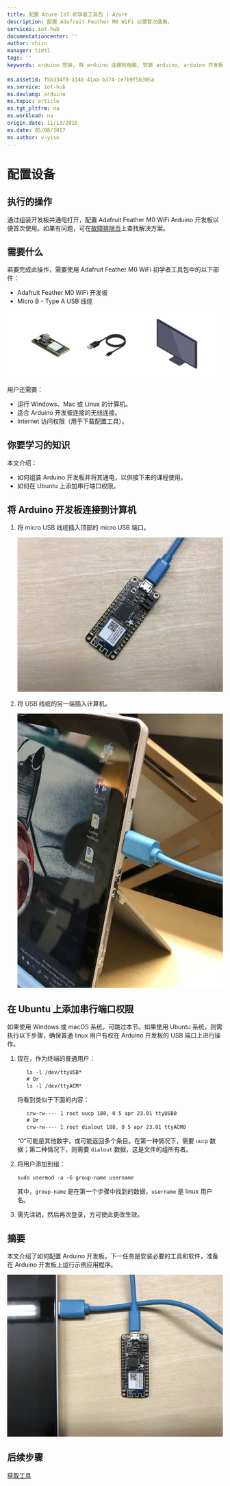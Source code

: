 ```yaml
---
title: 配置 Azure IoT 初学者工具包 | Azure
description: 配置 Adafruit Feather M0 WiFi 以便首次使用。
services: iot-hub
documentationcenter: ''
author: shizn
manager: timtl
tags: ''
keywords: arduino 安装, 将 arduino 连接到电脑, 安装 arduino, arduino 开发板

ms.assetid: f5b334f0-a148-41aa-b374-ce7b9f5b305a
ms.service: iot-hub
ms.devlang: arduino
ms.topic: article
ms.tgt_pltfrm: na
ms.workload: na
origin.date: 11/13/2016
ms.date: 05/08/2017
ms.author: v-yiso
---
```


# 配置设备
## 执行的操作
通过组装开发板并通电打开，配置 Adafruit Feather M0 WiFi Arduino 开发板以便首次使用。如果有问题，可在[故障排除页](./iot-hub-adafruit-feather-m0-wifi-kit-arduino-troubleshooting.md)上查找解决方案。

## 需要什么
若要完成此操作，需要使用 Adafruit Feather M0 WiFi 初学者工具包中的以下部件：

* Adafruit Feather M0 WiFi 开发板
* Micro B - Type A USB 线缆

![工具包][kit]  

用户还需要：

* 运行 Windows、Mac 或 Linux 的计算机。
* 适合 Arduino 开发板连接的无线连接。
* Internet 访问权限（用于下载配置工具）。

## 你要学习的知识
本文介绍：

* 如何组装 Arduino 开发板并将其通电，以供接下来的课程使用。
* 如何在 Ubuntu 上添加串行端口权限。

## 将 Arduino 开发板连接到计算机

1. 将 micro USB 线缆插入顶部的 micro USB 端口。

    ![顶部的 micro USB 端口][top-micro-usb-port]  

2. 将 USB 线缆的另一端插入计算机。

    ![计算机 USB][computer-usb]  

## 在 Ubuntu 上添加串行端口权限

如果使用 Windows 或 macOS 系统，可跳过本节。如果使用 Ubuntu 系统，则需执行以下步骤，确保普通 linux 用户有权在 Arduino 开发板的 USB 端口上进行操作。

1. 现在，作为终端的普通用户：

    ```
       ls -l /dev/ttyUSB*
       # Or
       ls -l /dev/ttyACM*
    ```

    将看到类似于下面的内容：

    ```
       crw-rw---- 1 root uucp 188, 0 5 apr 23.01 ttyUSB0
       # Or
       crw-rw---- 1 root dialout 188, 0 5 apr 23.01 ttyACM0
    ```

    “0”可能是其他数字，或可能返回多个条目。在第一种情况下，需要 `uucp` 数据；第二种情况下，则需要 `dialout` 数据，这是文件的组所有者。

2. 将用户添加到组：

    ```
    sudo usermod -a -G group-name username
    ```

    其中，`group-name` 是在第一个步骤中找到的数据，`username` 是 linux 用户名。

3. 需先注销，然后再次登录，方可使此更改生效。

## 摘要
本文介绍了如何配置 Arduino 开发板。下一任务是安装必要的工具和软件，准备在 Arduino 开发板上运行示例应用程序。

![硬件准备就绪][hardware-is-ready]  

## 后续步骤
[获取工具][get-the-tools]
<!-- Images and links -->

[kit]: ./media/iot-hub-adafruit-feather-m0-wifi-lessons/lesson1/kit.png
[top-micro-usb-port]: ./media/iot-hub-adafruit-feather-m0-wifi-lessons/lesson1/top_usbport.jpg
[computer-usb]: ./media/iot-hub-adafruit-feather-m0-wifi-lessons/lesson1/computer_usb.jpg
[hardware-is-ready]: ./media/iot-hub-adafruit-feather-m0-wifi-lessons/lesson1/hardware_ready.jpg
[get-the-tools]: ./iot-hub-adafruit-feather-m0-wifi-kit-arduino-lesson1-get-the-tools-win32.md

<!---HONumber=Mooncake_0116_2017-->